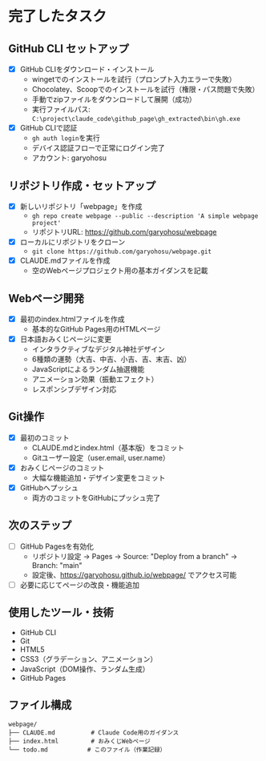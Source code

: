 # 完了したタスク

## GitHub CLI セットアップ
- [x] GitHub CLIをダウンロード・インストール
  - wingetでのインストールを試行（プロンプト入力エラーで失敗）
  - Chocolatey、Scoopでのインストールを試行（権限・パス問題で失敗）
  - 手動でzipファイルをダウンロードして展開（成功）
  - 実行ファイルパス: `C:\project\claude_code\github_page\gh_extracted\bin\gh.exe`
- [x] GitHub CLIで認証
  - `gh auth login`を実行
  - デバイス認証フローで正常にログイン完了
  - アカウント: garyohosu

## リポジトリ作成・セットアップ
- [x] 新しいリポジトリ「webpage」を作成
  - `gh repo create webpage --public --description 'A simple webpage project'`
  - リポジトリURL: https://github.com/garyohosu/webpage
- [x] ローカルにリポジトリをクローン
  - `git clone https://github.com/garyohosu/webpage.git`
- [x] CLAUDE.mdファイルを作成
  - 空のWebページプロジェクト用の基本ガイダンスを記載

## Webページ開発
- [x] 最初のindex.htmlファイルを作成
  - 基本的なGitHub Pages用のHTMLページ
- [x] 日本語おみくじページに変更
  - インタラクティブなデジタル神社デザイン
  - 6種類の運勢（大吉、中吉、小吉、吉、末吉、凶）
  - JavaScriptによるランダム抽選機能
  - アニメーション効果（振動エフェクト）
  - レスポンシブデザイン対応

## Git操作
- [x] 最初のコミット
  - CLAUDE.mdとindex.html（基本版）をコミット
  - Gitユーザー設定（user.email, user.name）
- [x] おみくじページのコミット
  - 大幅な機能追加・デザイン変更をコミット
- [x] GitHubへプッシュ
  - 両方のコミットをGitHubにプッシュ完了

## 次のステップ
- [ ] GitHub Pagesを有効化
  - リポジトリ設定 → Pages → Source: "Deploy from a branch" → Branch: "main"
  - 設定後、https://garyohosu.github.io/webpage/ でアクセス可能
- [ ] 必要に応じてページの改良・機能追加

## 使用したツール・技術
- GitHub CLI
- Git
- HTML5
- CSS3（グラデーション、アニメーション）
- JavaScript（DOM操作、ランダム生成）
- GitHub Pages

## ファイル構成
```
webpage/
├── CLAUDE.md          # Claude Code用のガイダンス
├── index.html         # おみくじWebページ
└── todo.md           # このファイル（作業記録）
```